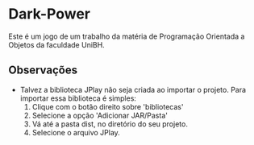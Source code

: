 # Dark-Power
Este é um jogo de um trabalho da matéria de Programação Orientada a Objetos da faculdade UniBH.

## Observações
 - Talvez a biblioteca JPlay não seja criada ao importar o projeto. Para importar essa biblioteca é simples:
 	1. Clique com o botão direito sobre 'bibliotecas'
 	2. Selecione a opção 'Adicionar JAR/Pasta'
 	3. Vá até a pasta dist, no diretório do seu projeto.
 	4. Selecione o arquivo JPlay.
